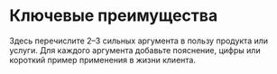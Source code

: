 # Ключевые преимущества

Здесь перечислите 2–3 сильных аргумента в пользу продукта или услуги. Для каждого аргумента добавьте пояснение, цифры или короткий пример применения в жизни клиента.
